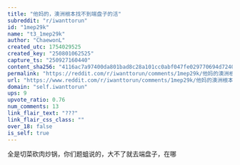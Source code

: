 ```yaml
---
title: "他妈的，澳洲根本找不到端盘子的活"
subreddit: "r/iwanttorun"
id: "1mep29k"
name: "t3_1mep29k"
author: "ChaewonL"
created_utc: 1754029525
created_key: "250801062525"
capture_ts: "250927160440"
content_sha256: "4116ac7a97400da801bad8c28a101cc0abf047fe029770694d7240ab4090a597"
permalink: "https://reddit.com/r/iwanttorun/comments/1mep29k/他妈的澳洲根本找不到端盘子的活/"
url: "https://www.reddit.com/r/iwanttorun/comments/1mep29k/他妈的澳洲根本找不到端盘子的活/"
domain: "self.iwanttorun"
ups: 9
upvote_ratio: 0.76
num_comments: 13
link_flair_text: "???"
link_flair_css_class: ""
over_18: false
is_self: true
---
```


全是切菜砍肉炒锅，你们题蛆说的，大不了就去端盘子，在哪

